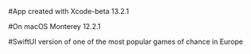 #App created with Xcode-beta 13.2.1

#On macOS Monterey 12.2.1

#SwiftUI version of one of the most popular games of chance in Europe
